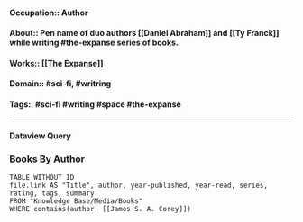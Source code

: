 #### Occupation:: Author
#### About:: Pen name of duo authors [[Daniel Abraham]] and [[Ty Franck]] while writing #the-expanse series of books.
#### Works:: [[The Expanse]]
#### Domain:: #sci-fi, #writring
#### Tags:: #sci-fi #writing #space #the-expanse

---
#### Dataview Query
### Books By Author

```dataview
TABLE WITHOUT ID
file.link AS "Title", author, year-published, year-read, series, rating, tags, summary
FROM "Knowledge Base/Media/Books"
WHERE contains(author, [[James S. A. Corey]])
```
